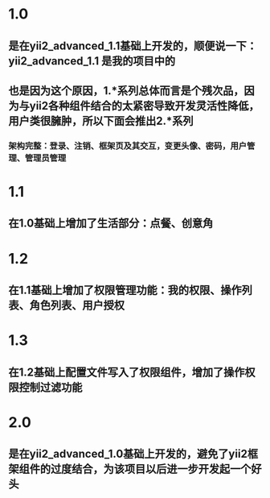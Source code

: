# 1.0 
## 是在yii2_advanced_1.1基础上开发的，顺便说一下：yii2_advanced_1.1 是我的项目中的
## 也是因为这个原因，1.*系列总体而言是个残次品，因为与yii2各种组件结合的太紧密导致开发灵活性降低，用户类很臃肿，所以下面会推出2.*系列
### 架构完整：登录、注销、框架页及其交互，变更头像、密码，用户管理、管理员管理

# 1.1 
## 在1.0基础上增加了生活部分：点餐、创意角

# 1.2 
## 在1.1基础上增加了权限管理功能：我的权限、操作列表、角色列表、用户授权

# 1.3
## 在1.2基础上配置文件写入了权限组件，增加了操作权限控制过滤功能



# 2.0 
## 是在yii2_advanced_1.0基础上开发的，避免了yii2框架组件的过度结合，为该项目以后进一步开发起一个好头

